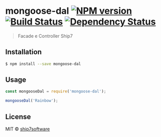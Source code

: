 # mongoose-dal [![NPM version][npm-image]][npm-url] [![Build Status][travis-image]][travis-url] [![Dependency Status][daviddm-image]][daviddm-url]
> Facade e Controller Ship7

## Installation

```sh
$ npm install --save mongoose-dal
```

## Usage

```js
const mongooseDal = require('mongoose-dal');

mongooseDal('Rainbow');
```
## License

MIT © [ship7software]()


[npm-image]: https://badge.fury.io/js/mongoose-dal.svg
[npm-url]: https://npmjs.org/package/mongoose-dal
[travis-image]: https://travis-ci.org//mongoose-dal.svg?branch=master
[travis-url]: https://travis-ci.org//mongoose-dal
[daviddm-image]: https://david-dm.org//mongoose-dal.svg?theme=shields.io
[daviddm-url]: https://david-dm.org//mongoose-dal
